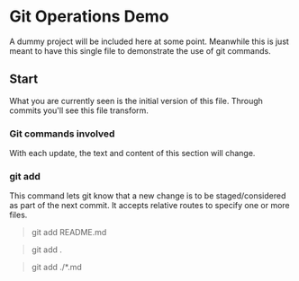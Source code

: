 # Git Operations Demo

A dummy project will be included here at some point. Meanwhile this is just meant to have this single file to demonstrate the use of git commands.


## Start

What you are currently seen is the initial version of this file. Through commits you'll see this file transform.

### Git commands involved

With each update, the text and content of this section will change.

### git add
This command lets git know that a new change is to be staged/considered as part of the next commit. It accepts relative routes to specify one or more files.

> git add README.md

> git add .

> git add ./*.md
